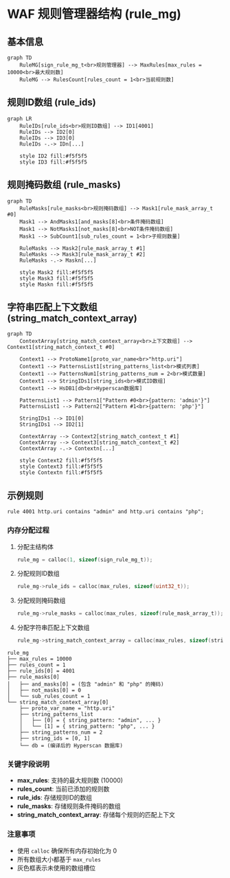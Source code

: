 # WAF 规则管理器结构 (rule_mg)

## 基本信息
```mermaid
graph TD
    RuleMG[sign_rule_mg_t<br>规则管理器] --> MaxRules[max_rules = 10000<br>最大规则数]
    RuleMG --> RulesCount[rules_count = 1<br>当前规则数]
```

## 规则ID数组 (rule_ids)
```mermaid
graph LR
    RuleIDs[rule_ids<br>规则ID数组] --> ID1[4001]
    RuleIDs --> ID2[0]
    RuleIDs --> ID3[0]
    RuleIDs -.-> IDn[...]
    
    style ID2 fill:#f5f5f5
    style ID3 fill:#f5f5f5
```

## 规则掩码数组 (rule_masks)
```mermaid
graph TD
    RuleMasks[rule_masks<br>规则掩码数组] --> Mask1[rule_mask_array_t #0]
    Mask1 --> AndMasks1[and_masks[8]<br>条件掩码数组]
    Mask1 --> NotMasks1[not_masks[8]<br>NOT条件掩码数组]
    Mask1 --> SubCount1[sub_rules_count = 1<br>子规则数量]
    
    RuleMasks --> Mask2[rule_mask_array_t #1]
    RuleMasks --> Mask3[rule_mask_array_t #2]
    RuleMasks -.-> Maskn[...]
    
    style Mask2 fill:#f5f5f5
    style Mask3 fill:#f5f5f5
    style Maskn fill:#f5f5f5
```

## 字符串匹配上下文数组 (string_match_context_array)
```mermaid
graph TD
    ContextArray[string_match_context_array<br>上下文数组] --> Context1[string_match_context_t #0]
    
    Context1 --> ProtoName1[proto_var_name<br>"http.uri"]
    Context1 --> PatternsList1[string_patterns_list<br>模式列表]
    Context1 --> PatternsNum1[string_patterns_num = 2<br>模式数量]
    Context1 --> StringIDs1[string_ids<br>模式ID数组]
    Context1 --> HsDB1[db<br>Hyperscan数据库]
    
    PatternsList1 --> Pattern1["Pattern #0<br>{pattern: 'admin'}"]
    PatternsList1 --> Pattern2["Pattern #1<br>{pattern: 'php'}"]
    
    StringIDs1 --> ID1[0]
    StringIDs1 --> ID2[1]
    
    ContextArray --> Context2[string_match_context_t #1]
    ContextArray --> Context3[string_match_context_t #2]
    ContextArray -.-> Contextn[...]
    
    style Context2 fill:#f5f5f5
    style Context3 fill:#f5f5f5
    style Contextn fill:#f5f5f5
```

## 示例规则
```
rule 4001 http.uri contains "admin" and http.uri contains "php";
```

### 内存分配过程
1. 分配主结构体
   ```c
   rule_mg = calloc(1, sizeof(sign_rule_mg_t));
   ```

2. 分配规则ID数组
   ```c
   rule_mg->rule_ids = calloc(max_rules, sizeof(uint32_t));
   ```

3. 分配规则掩码数组
   ```c
   rule_mg->rule_masks = calloc(max_rules, sizeof(rule_mask_array_t));
   ```

4. 分配字符串匹配上下文数组
   ```c
   rule_mg->string_match_context_array = calloc(max_rules, sizeof(string_match_context_t *));
   ```

```
rule_mg
├── max_rules = 10000
├── rules_count = 1
├── rule_ids[0] = 4001
├── rule_masks[0]
│   ├── and_masks[0] = (包含 "admin" 和 "php" 的掩码)
│   ├── not_masks[0] = 0
│   └── sub_rules_count = 1
└── string_match_context_array[0]
    ├── proto_var_name = "http.uri"
    ├── string_patterns_list
    │   ├── [0] = { string_pattern: "admin", ... }
    │   └── [1] = { string_pattern: "php", ... }
    ├── string_patterns_num = 2
    ├── string_ids = [0, 1]
    └── db = (编译后的 Hyperscan 数据库)
```

### 关键字段说明
- **max_rules**: 支持的最大规则数 (10000)
- **rules_count**: 当前已添加的规则数
- **rule_ids**: 存储规则ID的数组
- **rule_masks**: 存储规则条件掩码的数组
- **string_match_context_array**: 存储每个规则的匹配上下文

### 注意事项
- 使用 `calloc` 确保所有内存初始化为 0
- 所有数组大小都基于 `max_rules`
- 灰色框表示未使用的数组槽位